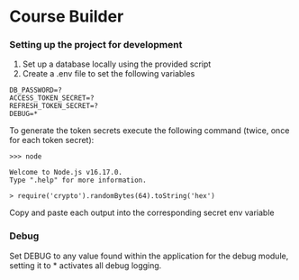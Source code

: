 # Course Builder

### Setting up the project for development
1. Set up a database locally using the provided script
2. Create a .env file to set the following variables
```
DB_PASSWORD=?
ACCESS_TOKEN_SECRET=?
REFRESH_TOKEN_SECRET=?
DEBUG=*
```
To generate the token secrets execute the following command (twice, once for each token secret):

```
>>> node

Welcome to Node.js v16.17.0.
Type ".help" for more information.

> require('crypto').randomBytes(64).toString('hex')
```

Copy and paste each output into the corresponding secret env variable

### Debug
Set DEBUG to any value found within the application for the debug module, setting it to * activates all debug logging.


